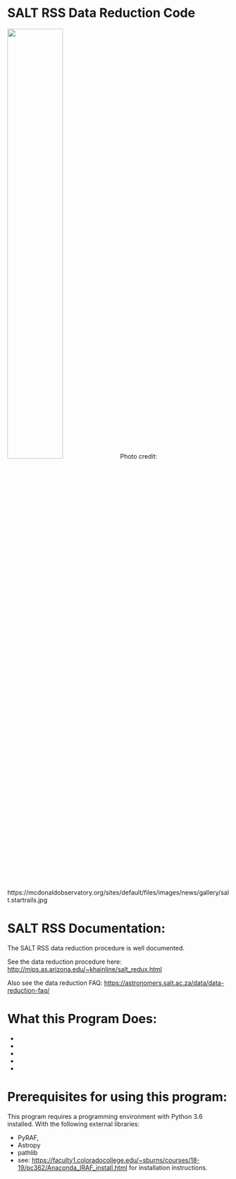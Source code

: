 # SALT RSS Data Reduction Code

<img src="https://mcdonaldobservatory.org/sites/default/files/images/news/gallery/salt.startrails.jpg" width="50%" height="50%">
Photo credit: https://mcdonaldobservatory.org/sites/default/files/images/news/gallery/salt.startrails.jpg

SALT RSS Documentation:
========================================

The SALT RSS data reduction procedure is well documented.

See the data reduction procedure here:
http://mips.as.arizona.edu/~khainline/salt_redux.html

Also see the data reduction FAQ:
https://astronomers.salt.ac.za/data/data-reduction-faq/

What this Program Does:
========================================

-
-
-
-
-

Prerequisites for using this program:
========================================

This program requires a programming environment with Python 3.6 installed.
With the following external libraries:
- PyRAF, 
- Astropy
- pathlib
- see: https://faculty1.coloradocollege.edu/~sburns/courses/18-19/pc362/Anaconda_IRAF_install.html for installation instructions.

